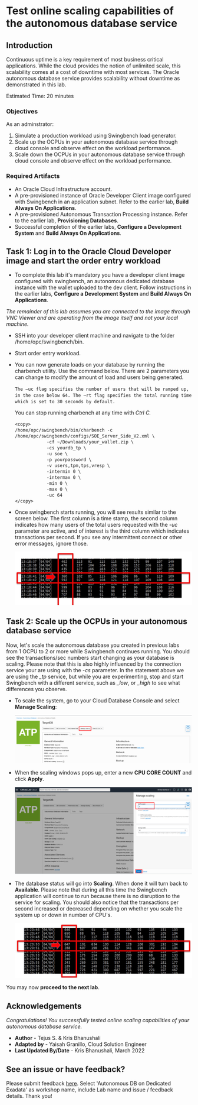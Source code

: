 # Test online scaling capabilities of the autonomous database service

## Introduction
Continuous uptime is a key requirement of most business critical applications. While the cloud provides the notion of unlimited scale, this scalability comes at a cost of downtime with most services. The Oracle autonomous database service provides scalability without downtime as demonstrated in this lab.

Estimated Time: 20 minutes

### Objectives

As an adminstrator:
1. Simulate a production workload using Swingbench load generator.
2. Scale up the OCPUs in your autonomous database service through cloud console and observe effect on the workload performance.
3. Scale down the OCPUs in your autonomous database service through cloud console and observe effect on the workload performance.

### Required Artifacts

- An Oracle Cloud Infrastructure account.
- A pre-provisioned instance of Oracle Developer Client image configured with Swingbench in an application subnet. Refer to the earlier lab, **Build Always On Applications**.
- A pre-provisioned Autonomous Transaction Processing instance. Refer to the earlier lab, **Provisioning Databases**.
- Successful completion of the earlier labs, **Configure a Development System** and **Build Always On Applications**.

## Task 1: Log in to the Oracle Cloud Developer image and start the order entry workload

- To complete this lab it's mandatory you have a developer client image configured with swingbench, an autonomous dedicated database instance with the wallet uploaded to the dev client. Follow instructions in the earlier labs, **Configure a Development System** and **Build Always On Applications**.

*The remainder of this lab assumes you are connected to the image through VNC Viewer and are operating from the image itself and not your local machine.*

- SSH into your developer client machine and navigate to the folder /home/opc/swingbench/bin.

- Start order entry workload.

- You can now generate loads on your database by running the charbench utility.  Use the command below. There are 2 parameters you can change to modify the amount of load and users being generated.

    ``The –uc flag specifies the number of users that will be ramped up, in the case below 64. The –rt flag specifies the total running time which is set to 30 seconds by default.``  

    You can stop running charbench at any time with *Ctrl C.*

    ```
    <copy>
    /home/opc/swingbench/bin/charbench -c /home/opc/swingbench/configs/SOE_Server_Side_V2.xml \
                -cf ~/Downloads/your_wallet.zip \
                -cs yourdb_tp \
                -u soe \
                -p yourpassword \
                -v users,tpm,tps,vresp \
                -intermin 0 \
                -intermax 0 \
                -min 0 \
                -max 0 \
                -uc 64
    </copy>
    ```

- Once swingbench starts running, you will see results similar to the screen below. The first column is a time stamp, the second column indicates how many users of the total users requested with the *-uc* parameter are active, and of interest is the third column which indicates transactions per second. If you see any intermittent connect or other error messages, ignore those.

    ![This image shows the result of performing the above step.](./images/swingbenchoutput.jpeg " ")

## Task 2: Scale up the OCPUs in your autonomous database service

Now, let's scale the autonomous database you created in previous labs from 1 OCPU to 2 or more while Swingbench continues running. You should see the transactions/sec numbers start changing as your database is scaling. Please note that this is also highly influenced by the connection service your are using with the *-cs* parameter. In the statement above we are using the *\_tp* service, but while you are experimenting, stop and start Swingbench with a different service, such as *\_low*, or *\_high* to see what differences you observe.

- To scale the system, go to your Cloud Database Console and select **Manage Scaling**:

    ![This image shows the result of performing the above step.](./images/scale.jpeg " ")

- When the scaling windows pops up, enter a new **CPU CORE COUNT** and click **Apply**.

    ![This image shows the result of performing the above step.](./images/scale3.jpeg " ")

- The database status will go into **Scaling**. When done it will turn back to **Available**. Please note that during all this time the Swingbench application will continue to run because there is no disruption to the service for scaling. You should also notice that the transactions per second increased or decreased depending on whether you scale the system up or down in number of CPU's.

    ![This image shows the result of performing the above step.](./images/swingout2.jpeg " ")

You may now **proceed to the next lab**.

## Acknowledgements
*Congratulations! You successfully tested online scaling capabilities of your autonomous database service.*

- **Author** - Tejus S. & Kris Bhanushali
- **Adapted by** -  Yaisah Granillo, Cloud Solution Engineer
- **Last Updated By/Date** - Kris Bhanushali, March 2022

## See an issue or have feedback?  
Please submit feedback [here](https://apexapps.oracle.com/pls/apex/f?p=133:1:::::P1_FEEDBACK:1).   Select 'Autonomous DB on Dedicated Exadata' as workshop name, include Lab name and issue / feedback details. Thank you!
